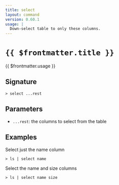 ```yaml
---
title: select
layout: command
version: 0.60.1
usage: |
  Down-select table to only these columns.
---
```


# `{{ $frontmatter.title }}`

<div style='white-space: pre-wrap;'>{{ $frontmatter.usage }}</div>

## Signature

```> select ...rest```

## Parameters

 -  `...rest`: the columns to select from the table

## Examples

Select just the name column
```shell
> ls | select name
```

Select the name and size columns
```shell
> ls | select name size
```
